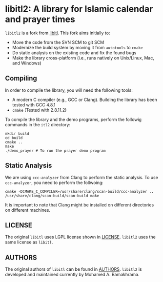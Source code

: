 libitl2: A library for Islamic calendar and prayer times
========================================================

`libitl2` is a fork from
[libitl](http://projects.arabeyes.org/project.php?proj=ITL). This fork aims
initially to:
* Move the code from the SVN SCM to git SCM
* Modernize the build system by moving it from `autotools` to `cmake`
* Do static analysis on the existing code and fix the found bugs
* Make the library cross-platform (i.e., runs natively on Unix/Linux, 
   Mac, and Windows)

Compiling
---------
In order to compile the library, you will need the following tools:
* A modern C compiler (e.g., GCC or Clang). Building the library has been tested
with GCC 4.8.1
* `cmake` (Tested with 2.8.11.2)

To compile the library and the demo programs, perform the followig 
commands in the `itl2` directory:

```shell
mkdir build
cd build
cmake ..
make
./demo_prayer # To run the prayer demo program
```

Static Analysis
---------------
We are using `ccc-analyzer` from Clang to perform the static analysis.
To use `ccc-analyzer`, you need to perform the follwoing:
```shell
cmake -DCMAKE_C_COMPILER=/usr/share/clang/scan-build/ccc-analyzer ..
/usr/share/clang/scan-build/scan-build make
```
It is important to note that Clang might be installed on different directories 
on different machines.

LICENSE
-------
The original `libitl` uses LGPL license shown in [LICENSE](LICENSE). `libitl2`
uses the same license as `libitl`.

AUTHORS
-------
The original authors of `libitl` can be found in [AUTHORS](AUTHORS). `libitl2`
is developed and maintained currently by Mohamed A. Bamakhrama.



